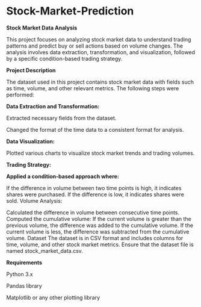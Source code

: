 # Stock-Market-Prediction

**Stock Market Data Analysis**

This project focuses on analyzing stock market data to understand trading patterns and predict buy or sell actions based on volume changes. The analysis involves data extraction, transformation, and visualization, followed by a specific condition-based trading strategy.

**Project Description**

The dataset used in this project contains stock market data with fields such as time, volume, and other relevant metrics. The following steps were performed:

**Data Extraction and Transformation:**

Extracted necessary fields from the dataset.

Changed the format of the time data to a consistent format for analysis.

**Data Visualization:**

Plotted various charts to visualize stock market trends and trading volumes.

**Trading Strategy:**

**Applied a condition-based approach where:**

If the difference in volume between two time points is high, it indicates shares were purchased.
If the difference is low, it indicates shares were sold.
Volume Analysis:

Calculated the difference in volume between consecutive time points.
Computed the cumulative volume:
If the current volume is greater than the previous volume, the difference was added to the cumulative volume.
If the current volume is less, the difference was subtracted from the cumulative volume.
Dataset
The dataset is in CSV format and includes columns for time, volume, and other stock market metrics. Ensure that the dataset file is named stock_market_data.csv.

**Requirements**

Python 3.x

Pandas library

Matplotlib or any other plotting library

